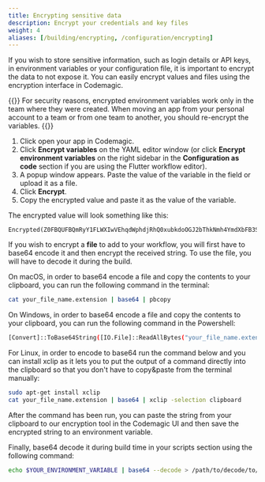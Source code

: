 ```yaml
---
title: Encrypting sensitive data
description: Encrypt your credentials and key files
weight: 4
aliases: [/building/encrypting, /configuration/encrypting]
---
```


If you wish to store sensitive information, such as login details or API keys, in environment variables or your configuration file, it is important to encrypt the data to not expose it. You can easily encrypt values and files using the encryption interface in Codemagic.

{{<notebox>}}
For security reasons, encrypted environment variables work only in the team where they were created. When moving an app from your personal account to a team or from one team to another, you should re-encrypt the variables.
{{</notebox>}}

1. Click open your app in Codemagic.
2. Click **Encrypt variables** on the YAML editor window (or click **Encrypt environment variables** on the right sidebar in the **Configuration as code** section if you are using the Flutter workflow editor).
3. A popup window appears. Paste the value of the variable in the field or upload it as a file.
4. Click **Encrypt**. 
5. Copy the encrypted value and paste it as the value of the variable.

The encrypted value will look something like this:

```
Encrypted(Z0FBQUFBQmRyY1FLWXIwVEhqdWphdjRhQ0xubkdoOGJ2bThkNmh4YmdXbFB3S2wyNTN2OERoV3c0YWU0OVBERG42d3Rfc2N0blNDX3FfblZxbUc4d2pWUHJBSVppbXNXNC04U1VqcGlnajZ2VnJVMVFWc3lZZ289)
```

If you wish to encrypt a **file** to add to your workflow, you will first have to base64 encode it and then encrypt the received string. To use the file, you will have to decode it during the build.

On macOS, in order to base64 encode a file and copy the contents to your clipboard, you can run the following command in the terminal:

  ```bash
  cat your_file_name.extension | base64 | pbcopy 
  ```
  
On Windows, in order to base64 encode a file and copy the contents to your clipboard, you can run the following command in the Powershell:
  ```bash
  [Convert]::ToBase64String([IO.File]::ReadAllBytes("your_file_name.extension")) | Set-Clipboard
  ```
For Linux, in order to encode to base64 run the command below and you can install xclip as it lets you to put the output of a command directly into the clipboard so that you don't have to copy&paste from the terminal manually:
   ```bash
  sudo apt-get install xclip
  cat your_file_name.extension | base64 | xclip -selection clipboard 
  ```

After the command has been run, you can paste the string from your clipboard to our encryption tool in the Codemagic UI and then save the encrypted string to an environment variable.

Finally, base64 decode it during build time in your scripts section using the following command:

  ```bash
  echo $YOUR_ENVIRONMENT_VARIABLE | base64 --decode > /path/to/decode/to/your_file_name.extension
  ```
